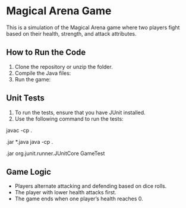 
# Magical Arena Game

This is a simulation of the Magical Arena game where two players fight based on their health, strength, and attack attributes.

## How to Run the Code

1. Clone the repository or unzip the folder.
2. Compile the Java files:
3. Run the game:

 ## Unit Tests

1. To run the tests, ensure that you have JUnit installed.
2. Use the following command to run the tests:

 javac -cp .
 
.jar *.java java -cp .

.jar org.junit.runner.JUnitCore GameTest

## Game Logic

- Players alternate attacking and defending based on dice rolls.
- The player with lower health attacks first.
- The game ends when one player’s health reaches 0.
